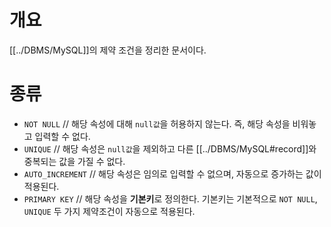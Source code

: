 # 개요
[[../DBMS/MySQL]]의 제약 조건을 정리한 문서이다.

# 종류
- `NOT NULL` // 해당 속성에 대해 `null값`을 허용하지 않는다. 즉, 해당 속성을 비워놓고 입력할 수 없다.
- `UNIQUE` // 해당 속성은 `null값`을 제외하고 다른 [[../DBMS/MySQL#record]]와 중복되는 값을 가질 수 없다.
- `AUTO_INCREMENT` // 해당 속성은 임의로 입력할 수 없으며, 자동으로 증가하는 값이 적용된다.
- `PRIMARY KEY` // 해당 속성을 **기본키**로 정의한다. 기본키는 기본적으로 `NOT NULL`, `UNIQUE` 두 가지 제약조건이 자동으로 적용된다.